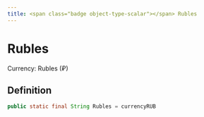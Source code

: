 ```yaml
---
title: <span class="badge object-type-scalar"></span> Rubles
---
```

# <span class="badge object-type-scalar"></span> Rubles

Currency: Rubles (₽)

## Definition

```java
public static final String Rubles = currencyRUB
```
